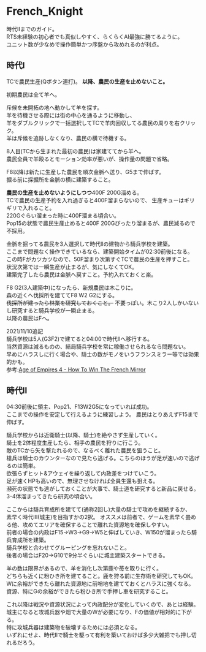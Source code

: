 # French_Knight

時代IIまでのガイド。  
RTS未経験の初心者でも真似しやすく、らくらくAI最強に勝てるように。  
ユニット数が少なめで操作簡単かつ序盤から攻めれるのが利点。

## 時代I
TCで農民生産(Qボタン連打)。
**以降、農民の生産を止めないこと。**

初期農民は全て羊へ。

斥候を未開拓の地へ動かして羊を探す。  
羊を待機させる際には街の中心を通るように移動し、  
羊をダブルクリックで一括選択してTCで羊肉回収してる農民の周りを右クリック。  
羊は斥候を追跡しなくなり、農民の横で待機する。

8人目(TCから生まれた最初の農民)は家建ててから羊へ。  
農民全員で羊殴るとモーション効率が悪いが、操作量の問題で省略。

F8以降は新たに生産した農民を順次金脈へ送り、G5まで伸ばす。  
掘る前に採掘所を金脈の横に建築すること。

**農民の生産を止めないようにしつつ**400F 200G溜める。  
TCで農民の生産予約を入れ過ぎると400F溜まらないので、
生産キューはギリギリで入れること。  
220Gぐらい溜まった時に400F溜まる頃合い。  
Pop15の状態で農民生産止めると400F 200Gぴったり溜まるが、農民減るので不採用。

金脈を掘ってる農民を3人選択して時代IIの建物から騎兵学校を建築。  
ここまで問題なく操作できているなら、建築開始タイムが02:30前後になる。  
この時Fがカツカツなので、50F溜まり次第すぐTCで農民の生産を押すこと。  
状況次第では一瞬生産が止まるが、気にしなくてOK。  
建築完了したら農民は金脈へ戻すこと。予約入れておくと楽。  

F8 G2(3人建築中)になったら、新規農民は木こりに。  
森の近くへ伐採所を建ててF8 W2 G2にする。  
~~伐採所が建ったら林業を研究しておくこと。~~
不要っぽい。木こり2人しかいないし研究すると騎兵学校が一瞬止まる。  
以降の農民はFへ。  

2021/11/10追記  
騎兵学校は5人(G3F2)で建てると04:00で時代IIへ移行する。  
当然資源は減るものの、結局騎兵学校を常に稼働させられるなら問題ない。  
早めにハラスしに行く場合や、騎士の数がモノをいうフランスミラー等では効果的かも。  
参考:[Age of Empires 4 - How To Win The French Mirror](https://youtu.be/AuqaUoIRAVE)

## 時代II
04:30前後に領主、Pop21、F13W2G5になっていれば成功。  
ここまでの操作を安定して行えるように練習しよう。
農民はとりあえずF15まで伸ばす。

騎兵学校からは近衛騎士(以降、騎士)を絶やさず生産していく。  
騎士を2体程度生産したら、相手の農民を狩りに行こう。  
敵のTCから矢を撃たれるので、なるべく離れた農民を狙うこと。  
槍兵は騎士のカウンターなので見たら逃げる。こちらのほうが足が速いので逃げるのは簡単。  
欲張らずヒット&アウェイを繰り返して内政差をつけていこう。  
足が速くHPも高いので、無理させなければ全員生還も狙える。  
瀕死の状態でも逃がしておくことが大事で、騎士道を研究すると新品に戻せる。  
3-4体溜まってきたら研究の頃合い。  

ここからは騎兵育成所を建てて(通称2回し)大量の騎士で攻めを継続するか、  
素早く時代III(城主)を目指すかの2択。 
オススメは前者で、ゲームを素早く畳める他、攻めてエリアを確保することで離れた資源地を確保しやすい。  
前者の場合の内政はF15->W3->G9->W5と伸ばしていき、W150が溜まったら騎兵育成所を建築。  
騎兵学校と合わせてグルーピングを忘れないこと。  
後者の場合はF20->G10で9分半ぐらいに城主建築スタートできる。  

羊の数は限界があるので、羊を消化し次第鹿や苺を取りに行く。    
どちらも近くに粉ひき所を建てること。鹿を狩る前に生存術を研究してもOK。  
Wに余裕ができたら離れた資源地に前哨地を建てておくとハラスに強くなる。  
資源、特にGの余裕ができたら粉ひき所で手押し車を研究すること。

これ以降は戦況や資源状況によって内政配分が変化していくので、あとは経験。  
城主になると攻城兵器や畑で大量のWが必要になり、Fの価値が相対的に下がる。  
特に攻城兵器は建築物を破壊するためには必須となる。  
いずれにせよ、時代IIで騎士を駆って有利を築いておけば多少大雑把でも押し切れるだろう。  